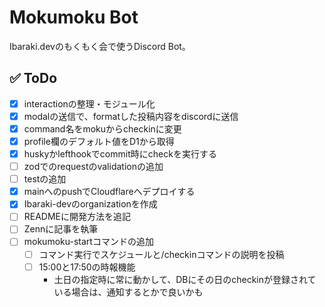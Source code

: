 # Mokumoku Bot

Ibaraki.devのもくもく会で使うDiscord Bot。

## ✅ ToDo

- [x] interactionの整理・モジュール化
- [x] modalの送信で、formatした投稿内容をdiscordに送信
- [x] command名をmokuからcheckinに変更
- [x] profile欄のデフォルト値をD1から取得
- [x] huskyかlefthookでcommit時にcheckを実行する
- [ ] zodでのrequestのvalidationの追加
- [ ] testの追加
- [x] mainへのpushでCloudflareへデプロイする
- [x] Ibaraki-devのorganizationを作成
- [ ] READMEに開発方法を追記
- [ ] Zennに記事を執筆
- [ ] mokumoku-startコマンドの追加
  - [ ] コマンド実行でスケジュールと/checkinコマンドの説明を投稿
  - [ ] 15:00と17:50の時報機能
    - 土日の指定時に常に動かして、DBにその日のcheckinが登録されている場合は、通知するとかで良いかも
